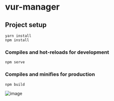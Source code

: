 # vur-manager

## Project setup
```
yarn install
npm install
```

### Compiles and hot-reloads for development
```
npm serve
```

### Compiles and minifies for production
```
npm build
```
![image](https://user-images.githubusercontent.com/48718552/160929542-064feedf-87da-4e03-babd-c7bf88619981.png)

